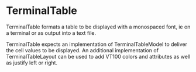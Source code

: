 # TerminalTable

TerminalTable formats a table to be displayed with a monospaced font, ie on a terminal or as output into a text file.

TerminalTable expects an implementation of TerminalTableModel to deliver the cell values to be displayed. An additional implementation of TerminalTableLayout can be used to add VT100 colors and attributes as well as justify left or right.